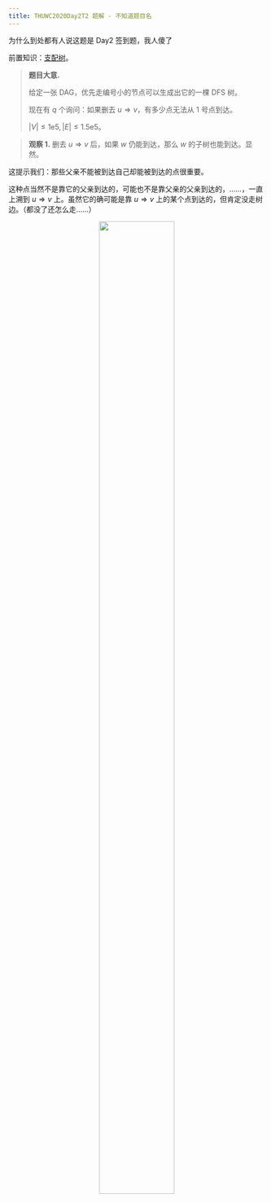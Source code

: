 ```yaml
---
title: THUWC2020Day2T2 题解 - 不知道题目名
---
```


为什么到处都有人说这题是 Day2 签到题，我人傻了

前置知识：[支配树](https://xyix.gitee.io/posts/?&postname=domination-tree)。

> **题目大意.**
>
> 给定一张 DAG，优先走编号小的节点可以生成出它的一棵 DFS 树。
>
> 现在有 $q$ 个询问：如果删去 $u\Rightarrow v$，有多少点无法从 $1$ 号点到达。
>
> $|V|\le 1\text{e}5,|E|\le 1.5\text{e}5$。

> **观察 1.** 删去 $u\Rightarrow v$ 后，如果 $w$ 仍能到达，那么 $w$ 的子树也能到达。显然。

这提示我们：那些父亲不能被到达自己却能被到达的点很重要。

这种点当然不是靠它的父亲到达的，可能也不是靠父亲的父亲到达的，……，一直上溯到 $u\Rightarrow v$ 上。虽然它的确可能是靠 $u\Rightarrow v$ 上的某个点到达的，但肯定没走树边。（都没了还怎么走……）

<center><div style="width:60%;margin:0"><img src="https://xyix.gitee.io/images/thuwc-2020-2-2-1.png" style="width: 70%" alt=""></div></center>

